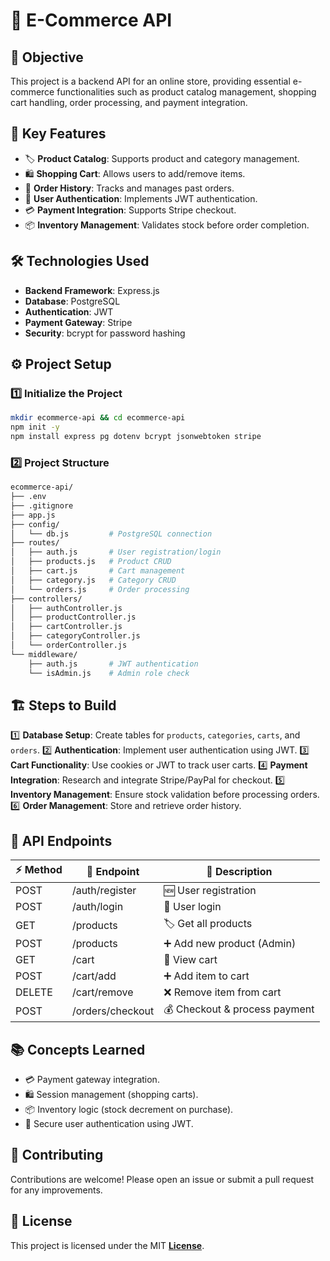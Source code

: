# 🛒 E-Commerce API

## 🎯 Objective
This project is a backend API for an online store, providing essential e-commerce functionalities such as product catalog management, shopping cart handling, order processing, and payment integration.

## 🚀 Key Features
- 🏷 **Product Catalog**: Supports product and category management.
- 🛍 **Shopping Cart**: Allows users to add/remove items.
- 📜 **Order History**: Tracks and manages past orders.
- 🔐 **User Authentication**: Implements JWT authentication.
- 💳 **Payment Integration**: Supports Stripe checkout.
- 📦 **Inventory Management**: Validates stock before order completion.

## 🛠 Technologies Used
- **Backend Framework**: Express.js
- **Database**: PostgreSQL
- **Authentication**: JWT
- **Payment Gateway**: Stripe
- **Security**: bcrypt for password hashing

## ⚙️ Project Setup

### 1️⃣ Initialize the Project
```sh
mkdir ecommerce-api && cd ecommerce-api
npm init -y
npm install express pg dotenv bcrypt jsonwebtoken stripe
```

### 2️⃣ Project Structure
```sh
ecommerce-api/
├── .env
├── .gitignore
├── app.js
├── config/
│   └── db.js         # PostgreSQL connection
├── routes/
│   ├── auth.js       # User registration/login
│   ├── products.js   # Product CRUD
│   ├── cart.js       # Cart management
│   ├── category.js   # Category CRUD
│   └── orders.js     # Order processing
├── controllers/
│   ├── authController.js
│   ├── productController.js
│   ├── cartController.js
│   ├── categoryController.js
│   └── orderController.js
└── middleware/
    ├── auth.js       # JWT authentication
    └── isAdmin.js    # Admin role check
```

## 🏗 Steps to Build
1️⃣ **Database Setup**: Create tables for `products`, `categories`, `carts`, and `orders`.
2️⃣ **Authentication**: Implement user authentication using JWT.
3️⃣ **Cart Functionality**: Use cookies or JWT to track user carts.
4️⃣ **Payment Integration**: Research and integrate Stripe/PayPal for checkout.
5️⃣ **Inventory Management**: Ensure stock validation before processing orders.
6️⃣ **Order Management**: Store and retrieve order history.

## 📌 API Endpoints
| ⚡ Method | 🔗 Endpoint       | 📝 Description |
|--------|--------------|-------------|
| POST   | /auth/register | 🆕 User registration |
| POST   | /auth/login | 🔑 User login |
| GET    | /products | 🏷 Get all products |
| POST   | /products | ➕ Add new product (Admin) |
| GET    | /cart | 🛒 View cart |
| POST   | /cart/add | ➕ Add item to cart |
| DELETE | /cart/remove | ❌ Remove item from cart |
| POST   | /orders/checkout | 💰 Checkout & process payment |

## 📚 Concepts Learned
- 💳 Payment gateway integration.
- 🛍 Session management (shopping carts).
- 📦 Inventory logic (stock decrement on purchase).
- 🔐 Secure user authentication using JWT.

## 🤝 Contributing
Contributions are welcome! Please open an issue or submit a pull request for any improvements.

## 📜 License
This project is licensed under the MIT **[License](LICENSE)**.


